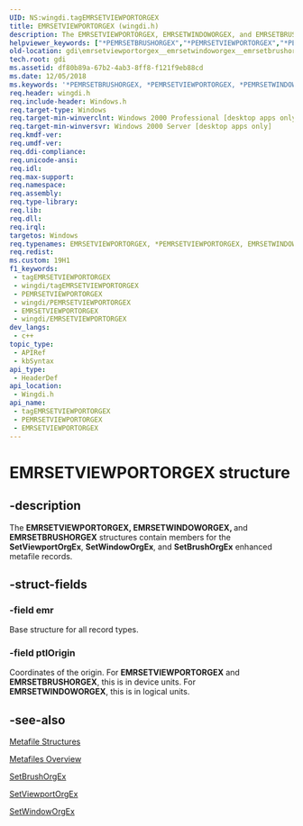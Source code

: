 ```yaml
---
UID: NS:wingdi.tagEMRSETVIEWPORTORGEX
title: EMRSETVIEWPORTORGEX (wingdi.h)
description: The EMRSETVIEWPORTORGEX, EMRSETWINDOWORGEX, and EMRSETBRUSHORGEX structures contain members for the SetViewportOrgEx, SetWindowOrgEx, and SetBrushOrgEx enhanced metafile records.
helpviewer_keywords: ["*PEMRSETBRUSHORGEX","*PEMRSETVIEWPORTORGEX","*PEMRSETWINDOWORGEX","EMRSETBRUSHORGEX","EMRSETBRUSHORGEX structure [Windows GDI]","EMRSETVIEWPORTORGEX","EMRSETVIEWPORTORGEX structure [Windows GDI]","EMRSETVIEWPORTORGEX","EMRSETWINDOWORGEX","EMRSETBRUSHORGEX","EMRSETVIEWPORTORGEX","EMRSETWINDOWORGEX","EMRSETBRUSHORGEX structure [Windows GDI]","EMRSETWINDOWORGEX","EMRSETWINDOWORGEX structure [Windows GDI]","PEMRSETBRUSHORGEX","PEMRSETBRUSHORGEX structure pointer [Windows GDI]","PEMRSETVIEWPORTORGEX","PEMRSETVIEWPORTORGEX structure pointer [Windows GDI]","PEMRSETWINDOWORGEX","PEMRSETWINDOWORGEX structure pointer [Windows GDI]","_win32_EMRSETVIEWPORTORGEX_str","gdi.emrsetviewportorgex__emrsetwindoworgex__emrsetbrushorgex","wingdi/EMRSETBRUSHORGEX","wingdi/EMRSETVIEWPORTORGEX","EMRSETWINDOWORGEX","EMRSETBRUSHORGEX","wingdi/EMRSETWINDOWORGEX","wingdi/PEMRSETBRUSHORGEX","wingdi/PEMRSETVIEWPORTORGEX","wingdi/PEMRSETWINDOWORGEX"]
old-location: gdi\emrsetviewportorgex__emrsetwindoworgex__emrsetbrushorgex.htm
tech.root: gdi
ms.assetid: df80b89a-67b2-4ab3-8ff8-f121f9eb88cd
ms.date: 12/05/2018
ms.keywords: '*PEMRSETBRUSHORGEX, *PEMRSETVIEWPORTORGEX, *PEMRSETWINDOWORGEX, EMRSETBRUSHORGEX, EMRSETBRUSHORGEX structure [Windows GDI], EMRSETVIEWPORTORGEX, EMRSETVIEWPORTORGEX structure [Windows GDI], EMRSETVIEWPORTORGEX,EMRSETWINDOWORGEX,EMRSETBRUSHORGEX, EMRSETVIEWPORTORGEX,EMRSETWINDOWORGEX,EMRSETBRUSHORGEX structure [Windows GDI], EMRSETWINDOWORGEX, EMRSETWINDOWORGEX structure [Windows GDI], PEMRSETBRUSHORGEX, PEMRSETBRUSHORGEX structure pointer [Windows GDI], PEMRSETVIEWPORTORGEX, PEMRSETVIEWPORTORGEX structure pointer [Windows GDI], PEMRSETWINDOWORGEX, PEMRSETWINDOWORGEX structure pointer [Windows GDI], _win32_EMRSETVIEWPORTORGEX_str, gdi.emrsetviewportorgex__emrsetwindoworgex__emrsetbrushorgex, wingdi/EMRSETBRUSHORGEX, wingdi/EMRSETVIEWPORTORGEX,EMRSETWINDOWORGEX,EMRSETBRUSHORGEX, wingdi/EMRSETWINDOWORGEX, wingdi/PEMRSETBRUSHORGEX, wingdi/PEMRSETVIEWPORTORGEX, wingdi/PEMRSETWINDOWORGEX'
req.header: wingdi.h
req.include-header: Windows.h
req.target-type: Windows
req.target-min-winverclnt: Windows 2000 Professional [desktop apps only]
req.target-min-winversvr: Windows 2000 Server [desktop apps only]
req.kmdf-ver: 
req.umdf-ver: 
req.ddi-compliance: 
req.unicode-ansi: 
req.idl: 
req.max-support: 
req.namespace: 
req.assembly: 
req.type-library: 
req.lib: 
req.dll: 
req.irql: 
targetos: Windows
req.typenames: EMRSETVIEWPORTORGEX, *PEMRSETVIEWPORTORGEX, EMRSETWINDOWORGEX, *PEMRSETWINDOWORGEX, EMRSETBRUSHORGEX, *PEMRSETBRUSHORGEX
req.redist: 
ms.custom: 19H1
f1_keywords:
 - tagEMRSETVIEWPORTORGEX
 - wingdi/tagEMRSETVIEWPORTORGEX
 - PEMRSETVIEWPORTORGEX
 - wingdi/PEMRSETVIEWPORTORGEX
 - EMRSETVIEWPORTORGEX
 - wingdi/EMRSETVIEWPORTORGEX
dev_langs:
 - c++
topic_type:
 - APIRef
 - kbSyntax
api_type:
 - HeaderDef
api_location:
 - Wingdi.h
api_name:
 - tagEMRSETVIEWPORTORGEX
 - PEMRSETVIEWPORTORGEX
 - EMRSETVIEWPORTORGEX
---
```


# EMRSETVIEWPORTORGEX structure


## -description

The <b>EMRSETVIEWPORTORGEX, </b><b>EMRSETWINDOWORGEX, </b> and <b>EMRSETBRUSHORGEX</b> structures contain members for the <b>SetViewportOrgEx</b>, <b>SetWindowOrgEx</b>, and <b>SetBrushOrgEx</b> enhanced metafile records.

## -struct-fields

### -field emr

Base structure for all record types.

### -field ptlOrigin

Coordinates of the origin. For <b>EMRSETVIEWPORTORGEX</b> and <b>EMRSETBRUSHORGEX</b>, this is in device units. For <b>EMRSETWINDOWORGEX</b>, this is in logical units.

## -see-also

<a href="/windows/desktop/gdi/metafile-structures">Metafile Structures</a>



<a href="/windows/desktop/gdi/metafiles">Metafiles Overview</a>



<a href="/windows/desktop/api/wingdi/nf-wingdi-setbrushorgex">SetBrushOrgEx</a>



<a href="/windows/desktop/api/wingdi/nf-wingdi-setviewportorgex">SetViewportOrgEx</a>



<a href="/windows/desktop/api/wingdi/nf-wingdi-setwindoworgex">SetWindowOrgEx</a>

